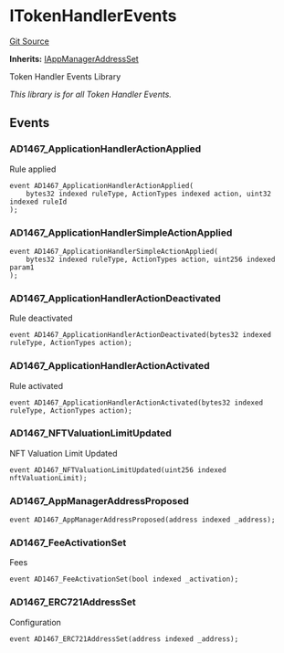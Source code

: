 # ITokenHandlerEvents
[Git Source](https://github.com/thrackle-io/tron/blob/263e499d66345014a4fa5059735434da59124980/src/common/IEvents.sol)

**Inherits:**
[IAppManagerAddressSet](/src/common/IEvents.sol/interface.IAppManagerAddressSet.md)

Token Handler Events Library

*This library is for all Token Handler Events.*


## Events
### AD1467_ApplicationHandlerActionApplied
Rule applied


```solidity
event AD1467_ApplicationHandlerActionApplied(
    bytes32 indexed ruleType, ActionTypes indexed action, uint32 indexed ruleId
);
```

### AD1467_ApplicationHandlerSimpleActionApplied

```solidity
event AD1467_ApplicationHandlerSimpleActionApplied(
    bytes32 indexed ruleType, ActionTypes action, uint256 indexed param1
);
```

### AD1467_ApplicationHandlerActionDeactivated
Rule deactivated


```solidity
event AD1467_ApplicationHandlerActionDeactivated(bytes32 indexed ruleType, ActionTypes action);
```

### AD1467_ApplicationHandlerActionActivated
Rule activated


```solidity
event AD1467_ApplicationHandlerActionActivated(bytes32 indexed ruleType, ActionTypes action);
```

### AD1467_NFTValuationLimitUpdated
NFT Valuation Limit Updated


```solidity
event AD1467_NFTValuationLimitUpdated(uint256 indexed nftValuationLimit);
```

### AD1467_AppManagerAddressProposed

```solidity
event AD1467_AppManagerAddressProposed(address indexed _address);
```

### AD1467_FeeActivationSet
Fees


```solidity
event AD1467_FeeActivationSet(bool indexed _activation);
```

### AD1467_ERC721AddressSet
Configuration


```solidity
event AD1467_ERC721AddressSet(address indexed _address);
```

